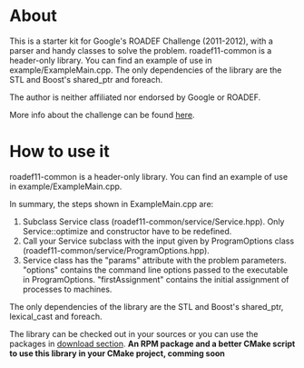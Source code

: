 About
=====

This is a starter kit for Google's ROADEF Challenge (2011-2012), with a parser
and handy classes to solve the problem. roadef11-common is a header-only
library. You can find an example of use in example/ExampleMain.cpp. The only
dependencies of the library are the STL and Boost's shared_ptr and foreach.

The author is neither affiliated nor endorsed by Google or ROADEF.

More info about the challenge can be found [here](http://challenge.roadef.org/2012/en/index.php).

How to use it 
=============

roadef11-common is a header-only library. You can find an example
of use in example/ExampleMain.cpp.

In summary, the steps shown in ExampleMain.cpp are:

1.  Subclass Service class (roadef11-common/service/Service.hpp).
    Only Service::optimize and constructor have to be redefined.
2.  Call your Service subclass with the input given by 
    ProgramOptions class (roadef11-common/service/ProgramOptions.hpp).
3.  Service class has the "params" attribute with the problem
    parameters. "options" contains the command line options passed
    to the executable in ProgramOptions. "firstAssignment" contains
    the initial assignment of processes to machines.

The only dependencies of the library are the STL and Boost's shared_ptr,
lexical_cast and foreach.

The library can be checked out in your sources or you can use the
packages in [download section](/daniperez/roadef11-common/downloads). **An RPM
package and a better CMake script to use this library in your CMake project,
comming soon**

